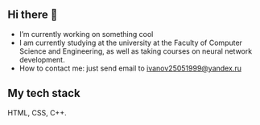 ## Hi there 👋
-  I’m currently working on something cool
-  I am currently studying at the university at the Faculty of Computer Science and Engineering, as well as taking courses on neural network development.
-  How to contact me: just send email to ivanov25051999@yandex.ru
  
## My tech stack
HTML, CSS, C++.
